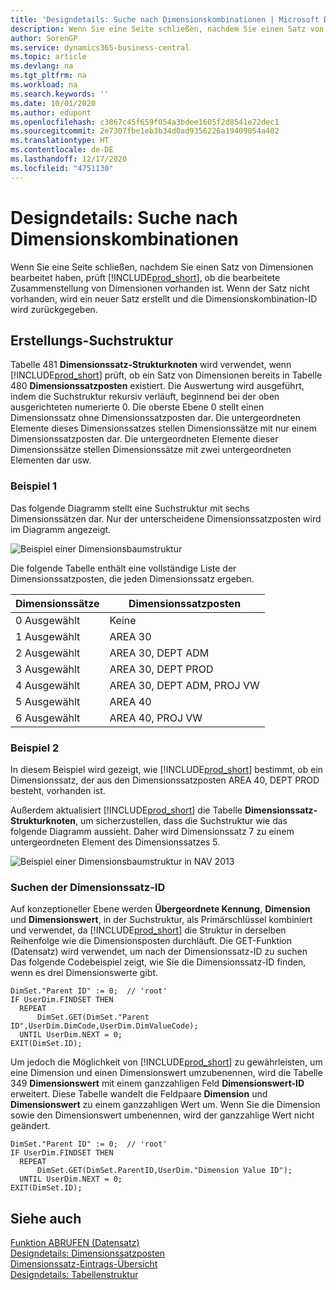 ```yaml
---
title: 'Designdetails: Suche nach Dimensionskombinationen | Microsoft Docs'
description: Wenn Sie eine Seite schließen, nachdem Sie einen Satz von Dimensionen bearbeitet haben, prüft Business Central, ob die bearbeitete Zusammenstellung von Dimensionen vorhanden ist. Wenn der Satz nicht vorhanden, wird ein neuer Satz erstellt und die Dimensionskombination-ID wird zurückgegeben.
author: SorenGP
ms.service: dynamics365-business-central
ms.topic: article
ms.devlang: na
ms.tgt_pltfrm: na
ms.workload: na
ms.search.keywords: ''
ms.date: 10/01/2020
ms.author: edupont
ms.openlocfilehash: c3867c45f659f054a3bdee1605f2d8541e72dec1
ms.sourcegitcommit: 2e7307fbe1eb3b34d0ad9356226a19409054a402
ms.translationtype: HT
ms.contentlocale: de-DE
ms.lasthandoff: 12/17/2020
ms.locfileid: "4751130"
---
```

# <a name="design-details-searching-for-dimension-combinations"></a>Designdetails: Suche nach Dimensionskombinationen
Wenn Sie eine Seite schließen, nachdem Sie einen Satz von Dimensionen bearbeitet haben, prüft [!INCLUDE[prod_short](includes/prod_short.md)], ob die bearbeitete Zusammenstellung von Dimensionen vorhanden ist. Wenn der Satz nicht vorhanden, wird ein neuer Satz erstellt und die Dimensionskombination-ID wird zurückgegeben.  

## <a name="building-search-tree"></a>Erstellungs-Suchstruktur  
 Tabelle 481 **Dimensionssatz-Strukturknoten** wird verwendet, wenn [!INCLUDE[prod_short](includes/prod_short.md)] prüft, ob ein Satz von Dimensionen bereits in Tabelle 480 **Dimensionssatzposten** existiert. Die Auswertung wird ausgeführt, indem die Suchstruktur rekursiv verläuft, beginnend bei der oben ausgerichteten numerierte 0. Die oberste Ebene 0 stellt einen Dimensionssatz ohne Dimensionssatzposten dar. Die untergeordneten Elemente dieses Dimensionssatzes stellen Dimensionssätze mit nur einem Dimensionssatzposten dar. Die untergeordneten Elemente dieser Dimensionssätze stellen Dimensionssätze mit zwei untergeordneten Elementen dar usw.  

### <a name="example-1"></a>Beispiel 1  
 Das folgende Diagramm stellt eine Suchstruktur mit sechs Dimensionssätzen dar. Nur der unterscheidene Dimensionssatzposten wird im Diagramm angezeigt.  

 ![Beispiel einer Dimensionsbaumstruktur](media/nav2013_dimension_tree.png "Beispiel einer Dimensionsbaumstruktur")  

 Die folgende Tabelle enthält eine vollständige Liste der Dimensionssatzposten, die jeden Dimensionssatz ergeben.  

|Dimensionssätze|Dimensionssatzposten|  
|--------------------|---------------------------|  
|0 Ausgewählt|Keine|  
|1 Ausgewählt|AREA 30|  
|2 Ausgewählt|AREA 30, DEPT ADM|  
|3 Ausgewählt|AREA 30, DEPT PROD|  
|4 Ausgewählt|AREA 30, DEPT ADM, PROJ VW|  
|5 Ausgewählt|AREA 40|  
|6 Ausgewählt|AREA 40, PROJ VW|  

### <a name="example-2"></a>Beispiel 2  
 In diesem Beispiel wird gezeigt, wie [!INCLUDE[prod_short](includes/prod_short.md)] bestimmt, ob ein Dimensionssatz, der aus den Dimensionssatzposten AREA 40, DEPT PROD besteht, vorhanden ist.  

 Außerdem aktualisiert [!INCLUDE[prod_short](includes/prod_short.md)] die Tabelle **Dimensionssatz-Strukturknoten**, um sicherzustellen, dass die Suchstruktur wie das folgende Diagramm aussieht. Daher wird Dimensionssatz 7 zu einem untergeordneten Element des Dimensionssatzes 5.  

 ![Beispiel einer Dimensionsbaumstruktur in NAV 2013](media/nav2013_dimension_tree_example2.png "Beispiel einer Dimensionsbaumstruktur in NAV 2013")  

### <a name="finding-dimension-set-id"></a>Suchen der Dimensionssatz-ID  
 Auf konzeptioneller Ebene werden **Übergeordnete Kennung**, **Dimension** und **Dimensionswert**, in der Suchstruktur, als Primärschlüssel kombiniert und verwendet, da [!INCLUDE[prod_short](includes/prod_short.md)] die Struktur in derselben Reihenfolge wie die Dimensionsposten durchläuft. Die GET-Funktion (Datensatz) wird verwendet, um nach der Dimensionssatz-ID zu suchen Das folgende Codebeispiel zeigt, wie Sie die Dimensionssatz-ID finden, wenn es drei Dimensionswerte gibt.  

```  
DimSet."Parent ID" := 0;  // 'root'  
IF UserDim.FINDSET THEN  
  REPEAT  
      DimSet.GET(DimSet."Parent ID",UserDim.DimCode,UserDim.DimValueCode);  
  UNTIL UserDim.NEXT = 0;  
EXIT(DimSet.ID);  

```  

Um jedoch die Möglichkeit von [!INCLUDE[prod_short](includes/prod_short.md)] zu gewährleisten, um eine Dimension und einen Dimensionswert umzubenennen, wird die Tabelle 349 **Dimensionswert** mit einem ganzzahligen Feld **Dimensionswert-ID** erweitert. Diese Tabelle wandelt die Feldpaare **Dimension** und **Dimensionswert** zu einem ganzzahligen Wert um. Wenn Sie die Dimension sowie den Dimensionswert umbenennen, wird der ganzzahlige Wert nicht geändert.  

```  
DimSet."Parent ID" := 0;  // 'root'  
IF UserDim.FINDSET THEN  
  REPEAT  
      DimSet.GET(DimSet.ParentID,UserDim."Dimension Value ID");  
  UNTIL UserDim.NEXT = 0;  
EXIT(DimSet.ID);  

```  

## <a name="see-also"></a>Siehe auch  
 [Funktion ABRUFEN (Datensatz)](/dynamics-nav/GET-Function--Record-)    
 [Designdetails: Dimensionssatzposten](design-details-dimension-set-entries.md)   
 [Dimensionssatz-Eintrags-Übersicht](design-details-dimension-set-entries-overview.md)   
 [Designdetails: Tabellenstruktur](design-details-table-structure.md)   
 

